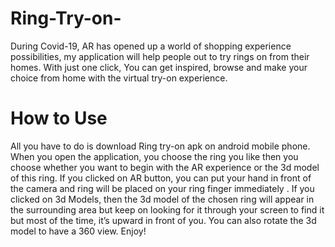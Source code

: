 # Ring-Try-on-
During Covid-19, AR has opened up a world of shopping experience possibilities, my application will help people out to try rings on from their homes. With just one click, You can get inspired, browse and make your choice from home with the virtual try-on experience.

# How to Use 
All you have to do is download Ring try-on apk on android mobile phone. When you open the application, you choose the ring you like then you choose whether you want to begin with the AR experience or the 3d model of this ring. If you clicked on AR button, you can put your hand in front of the camera and ring will be placed on your ring finger immediately . If you clicked on 3d Models, then the 3d model of the chosen ring will appear in the surrounding area but keep on looking for it through your screen to find it but most of the time, it’s upward in front of you. You can also rotate the 3d model to have a 360 view. Enjoy!
